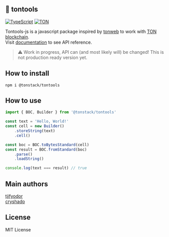 ## 💎 tontools

[![TypeScript](https://img.shields.io/badge/%3C%2F%3E-TypeScript-%230074c1.svg?style=for-the-badge)](http://www.typescriptlang.org/)
[![TON](https://img.shields.io/badge/based%20on-The%20Open%20Network-blue?style=for-the-badge)](https://ton.org/)

Tontools-js is a javascript package inspired by [tonweb](https://github.com/toncenter/tonweb) to work with [TON blockchain](https://ton.org).\
Visit [documentation](./docs/) to see API reference.
> :warning: Work in progress, API can (and most likely will) be changed! This is not production ready version yet.

## How to install
```
npm i @tonstack/tontools
```

## How to use
```typescript
import { BOC, Builder } from '@tonstack/tontools'

const text = 'Hello, World!'
const cell = new Builder()
    .storeString(text)
    .cell()

const boc = BOC.toBytesStandard(cell)
const result = BOC.fromStandard(boc)
    .parse()
    .loadString()

console.log(text === result) // true
```

## Main authors

[tjifyodor](https://github.com/tjifyodor)\
[cryshado](https://github.com/cryshado)

## License

MIT License
